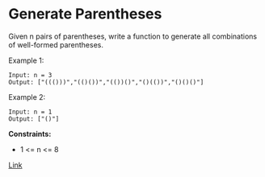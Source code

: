# Generate Parentheses

Given n pairs of parentheses, write a function to generate all combinations of well-formed parentheses.

Example 1:

```
Input: n = 3
Output: ["((()))","(()())","(())()","()(())","()()()"]
```

Example 2:

```
Input: n = 1
Output: ["()"]
```

**Constraints:**

- 1 <= n <= 8

[Link](https://leetcode.com/problems/generate-parentheses/)

